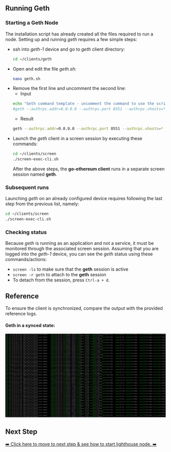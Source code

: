 ## Running Geth

### Starting a Geth Node
The installation script has already created all the files required to run a node. Setting up and running _geth_ requires a few simple steps:
- ssh into _geth-1_ device and go to _geth_ client directory:
  ```bash
  cd ~/clients/geth
  ```
- Open and edit the file _geth.sh_:
  ```bash
  nano geth.sh
  ```
- Remove the first line and uncomment the second line:
  - Input
  ```bash
  echo "Geth command template - uncomment the command to use the script"
  #geth --authrpc.addr=0.0.0.0 --authrpc.port 8551 --authrpc.vhosts=* --authrpc.jwtsecret /home/ethereum/clients/secrets/jwt.hex --http --http.addr 0.0.0.0 --http.vhosts=* --http.api eth,net,web3 --state.scheme=path
  ```
  - Result
  ```bash
  geth --authrpc.addr=0.0.0.0 --authrpc.port 8551 --authrpc.vhosts=* --authrpc.jwtsecret /home/ethereum/clients/secrets/jwt.hex --http --http.addr 0.0.0.0 --http.vhosts=* --http.api eth,net,web3 --state.scheme=path
  ```
- Launch the _geth_ client in a screen session by executing these commands:
  ```bash
  cd ~/clients/screen
  ./screen-exec-cli.sh
  ```
  After the above steps, the **go-ethereum client** runs in a separate screen session named **geth**.

### Subsequent runs
Launching _geth_ on an already configured device requires following the last step from the previous list, namely:
```bash
cd ~/clients/screen
./screen-exec-cli.sh
```

### Checking status
Because _geth_ is running as an application and not a service, it must be monitored through the associated screen session. Assuming that you are logged into the _geth-1_ device, you can see the _geth_ status using these commands/actions:
- `screen -ls` to make sure that the **geth** session is active
- `screen -r geth` to attach to the **geth** session
- To detach from the session, press `Ctrl-a + d`.

## Reference
To ensure the client is synchronized, compare the output with the provided reference logs.

#### Geth in a synced state:

![geth synced](./screenshot-geth-synced.png)

## Next Step

[➡️ Click here to move to next step & see how to start lighthouse node. ➡️](./4-lighthouse-node.md)
